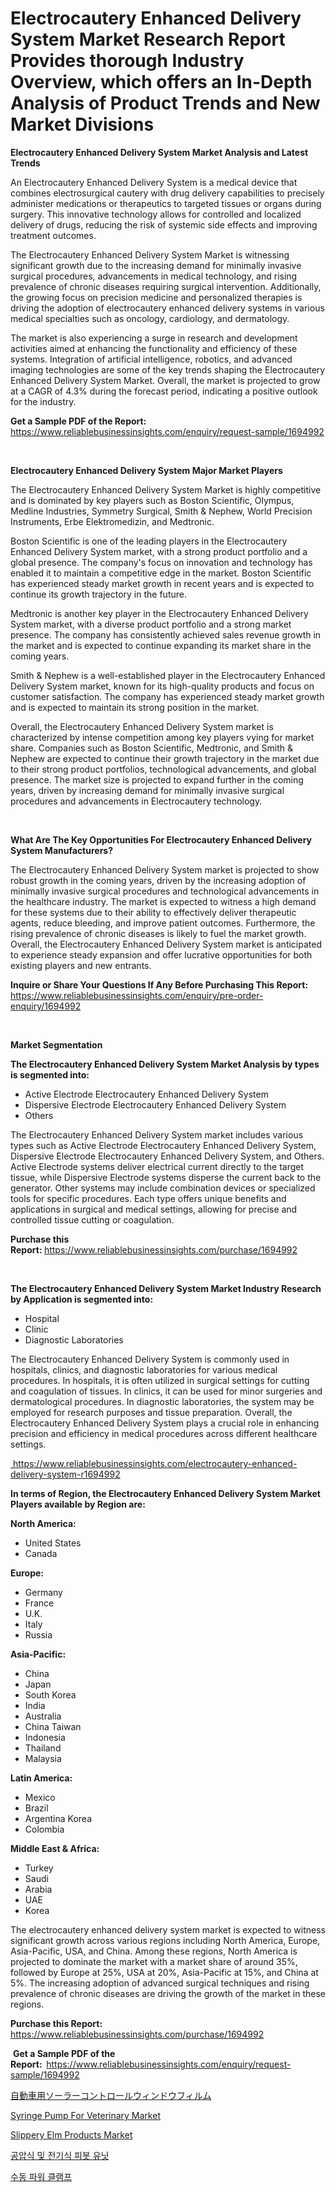 <p><h1>Electrocautery Enhanced Delivery System Market Research Report Provides thorough Industry Overview, which offers an In-Depth Analysis of Product Trends and New Market Divisions</h1></p><p><strong>Electrocautery Enhanced Delivery System Market Analysis and Latest Trends</strong></p>
<p><p>An Electrocautery Enhanced Delivery System is a medical device that combines electrosurgical cautery with drug delivery capabilities to precisely administer medications or therapeutics to targeted tissues or organs during surgery. This innovative technology allows for controlled and localized delivery of drugs, reducing the risk of systemic side effects and improving treatment outcomes.</p><p>The Electrocautery Enhanced Delivery System Market is witnessing significant growth due to the increasing demand for minimally invasive surgical procedures, advancements in medical technology, and rising prevalence of chronic diseases requiring surgical intervention. Additionally, the growing focus on precision medicine and personalized therapies is driving the adoption of electrocautery enhanced delivery systems in various medical specialties such as oncology, cardiology, and dermatology.</p><p>The market is also experiencing a surge in research and development activities aimed at enhancing the functionality and efficiency of these systems. Integration of artificial intelligence, robotics, and advanced imaging technologies are some of the key trends shaping the Electrocautery Enhanced Delivery System Market. Overall, the market is projected to grow at a CAGR of 4.3% during the forecast period, indicating a positive outlook for the industry.</p></p>
<p><strong>Get a Sample PDF of the Report:&nbsp;</strong> <a href="https://www.reliablebusinessinsights.com/enquiry/request-sample/1694992">https://www.reliablebusinessinsights.com/enquiry/request-sample/1694992</a></p>
<p>&nbsp;</p>
<p><strong>Electrocautery Enhanced Delivery System Major Market Players</strong></p>
<p><p>The Electrocautery Enhanced Delivery System Market is highly competitive and is dominated by key players such as Boston Scientific, Olympus, Medline Industries, Symmetry Surgical, Smith & Nephew, World Precision Instruments, Erbe Elektromedizin, and Medtronic.</p><p>Boston Scientific is one of the leading players in the Electrocautery Enhanced Delivery System market, with a strong product portfolio and a global presence. The company's focus on innovation and technology has enabled it to maintain a competitive edge in the market. Boston Scientific has experienced steady market growth in recent years and is expected to continue its growth trajectory in the future.</p><p>Medtronic is another key player in the Electrocautery Enhanced Delivery System market, with a diverse product portfolio and a strong market presence. The company has consistently achieved sales revenue growth in the market and is expected to continue expanding its market share in the coming years.</p><p>Smith & Nephew is a well-established player in the Electrocautery Enhanced Delivery System market, known for its high-quality products and focus on customer satisfaction. The company has experienced steady market growth and is expected to maintain its strong position in the market.</p><p>Overall, the Electrocautery Enhanced Delivery System market is characterized by intense competition among key players vying for market share. Companies such as Boston Scientific, Medtronic, and Smith & Nephew are expected to continue their growth trajectory in the market due to their strong product portfolios, technological advancements, and global presence. The market size is projected to expand further in the coming years, driven by increasing demand for minimally invasive surgical procedures and advancements in Electrocautery technology.</p></p>
<p>&nbsp;</p>
<p><strong>What Are The Key Opportunities For Electrocautery Enhanced Delivery System Manufacturers?</strong></p>
<p><p>The Electrocautery Enhanced Delivery System market is projected to show robust growth in the coming years, driven by the increasing adoption of minimally invasive surgical procedures and technological advancements in the healthcare industry. The market is expected to witness a high demand for these systems due to their ability to effectively deliver therapeutic agents, reduce bleeding, and improve patient outcomes. Furthermore, the rising prevalence of chronic diseases is likely to fuel the market growth. Overall, the Electrocautery Enhanced Delivery System market is anticipated to experience steady expansion and offer lucrative opportunities for both existing players and new entrants.</p></p>
<p><strong>Inquire or Share Your Questions If Any Before Purchasing This Report:</strong> <a href="https://www.reliablebusinessinsights.com/enquiry/pre-order-enquiry/1694992">https://www.reliablebusinessinsights.com/enquiry/pre-order-enquiry/1694992</a></p>
<p>&nbsp;</p>
<p><strong>Market Segmentation</strong></p>
<p><strong>The Electrocautery Enhanced Delivery System Market Analysis by types is segmented into:</strong></p>
<p><ul><li>Active Electrode Electrocautery Enhanced Delivery System</li><li>Dispersive Electrode Electrocautery Enhanced Delivery System</li><li>Others</li></ul></p>
<p><p>The Electrocautery Enhanced Delivery System market includes various types such as Active Electrode Electrocautery Enhanced Delivery System, Dispersive Electrode Electrocautery Enhanced Delivery System, and Others. Active Electrode systems deliver electrical current directly to the target tissue, while Dispersive Electrode systems disperse the current back to the generator. Other systems may include combination devices or specialized tools for specific procedures. Each type offers unique benefits and applications in surgical and medical settings, allowing for precise and controlled tissue cutting or coagulation.</p></p>
<p><strong>Purchase this Report:&nbsp;</strong><a href="https://www.reliablebusinessinsights.com/purchase/1694992">https://www.reliablebusinessinsights.com/purchase/1694992</a></p>
<p>&nbsp;</p>
<p><strong>The Electrocautery Enhanced Delivery System Market Industry Research by Application is segmented into:</strong></p>
<p><ul><li>Hospital</li><li>Clinic</li><li>Diagnostic Laboratories</li></ul></p>
<p><p>The Electrocautery Enhanced Delivery System is commonly used in hospitals, clinics, and diagnostic laboratories for various medical procedures. In hospitals, it is often utilized in surgical settings for cutting and coagulation of tissues. In clinics, it can be used for minor surgeries and dermatological procedures. In diagnostic laboratories, the system may be employed for research purposes and tissue preparation. Overall, the Electrocautery Enhanced Delivery System plays a crucial role in enhancing precision and efficiency in medical procedures across different healthcare settings.</p></p>
<p><a href="https://www.reliablebusinessinsights.com/electrocautery-enhanced-delivery-system-r1694992">&nbsp;https://www.reliablebusinessinsights.com/electrocautery-enhanced-delivery-system-r1694992</a></p>
<p><strong>In terms of Region, the Electrocautery Enhanced Delivery System Market Players available by Region are:</strong></p>
<p>
    <p> <strong> North America: </strong>
        <ul>
            <li>United States</li>
            <li>Canada</li>
        </ul>
        </p> 
    <p> <strong> Europe: </strong>
        <ul>
            <li>Germany</li>
            <li>France</li>
            <li>U.K.</li>
            <li>Italy</li>
            <li>Russia</li>
        </ul>
        </p> 
    <p> <strong> Asia-Pacific: </strong>
        <ul>
            <li>China</li>
            <li>Japan</li>
            <li>South Korea</li>
            <li>India</li>
            <li>Australia</li>
            <li>China Taiwan</li>
            <li>Indonesia</li>
            <li>Thailand</li>
            <li>Malaysia</li>
        </ul>
        </p> 
    <p> <strong> Latin America: </strong>
        <ul>
            <li>Mexico</li>
            <li>Brazil</li>
            <li>Argentina Korea</li>
            <li>Colombia</li>
        </ul>
        </p> 
    <p> <strong> Middle East & Africa: </strong>
        <ul>
            <li>Turkey</li>
            <li>Saudi</li>
            <li>Arabia</li>
            <li>UAE</li>
            <li>Korea</li>
        </ul>
    </p>
    </p>
<p><p>The electrocautery enhanced delivery system market is expected to witness significant growth across various regions including North America, Europe, Asia-Pacific, USA, and China. Among these regions, North America is projected to dominate the market with a market share of around 35%, followed by Europe at 25%, USA at 20%, Asia-Pacific at 15%, and China at 5%. The increasing adoption of advanced surgical techniques and rising prevalence of chronic diseases are driving the growth of the market in these regions.</p></p>
<p><strong>Purchase this Report: </strong><a href="https://www.reliablebusinessinsights.com/purchase/1694992">https://www.reliablebusinessinsights.com/purchase/1694992</a></p>
<p>&nbsp;<strong>Get a Sample PDF of the Report:&nbsp;&nbsp;</strong><a href="https://www.reliablebusinessinsights.com/enquiry/request-sample/1694992">https://www.reliablebusinessinsights.com/enquiry/request-sample/1694992</a></p>
<p><strong></strong></p>
<p><p><a href="https://github.com/LeoraEber/Market-Research-Report-List-1/blob/main/6874652103137.md">自動車用ソーラーコントロールウィンドウフィルム</a></p><p><a href="https://github.com/castoriffic/Market-Research-Report-List-4/blob/main/syringe-pump-for-veterinary-market.md">Syringe Pump For Veterinary Market</a></p><p><a href="https://github.com/yoshih12/Market-Research-Report-List-3/blob/main/slippery-elm-products-market.md">Slippery Elm Products Market</a></p><p><a href="https://github.com/vsap75a286l/Market-Research-Report-List-2/blob/main/980379396615.md">공압식 및 전기식 피봇 유닛</a></p><p><a href="https://github.com/idcefvhkdut6/Market-Research-Report-List-2/blob/main/256193696614.md">수동 파워 클램프</a></p></p>
